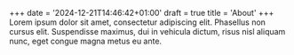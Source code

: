 +++
date = '2024-12-21T14:46:42+01:00'
draft = true
title = 'About'
+++
Lorem ipsum dolor sit amet, consectetur adipiscing elit. Phasellus non cursus elit. Suspendisse maximus, dui in vehicula dictum, risus nisl aliquam nunc, eget congue magna metus eu ante.